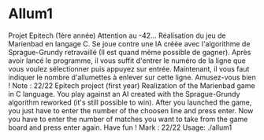 # Allum1
Projet Epitech (1ère année)
Attention au -42...
Réalisation du jeu de Marienbad en langage C. Se joue contre une IA créée avec l'algorithme de Sprague-Grundy retravaillé (Il est quand même possible de gagner). Après avoir lancé le programme, il vous suffit d'entrer le numéro de la ligne que vous voulez sélectionner puis appuyez sur entrée. Maintenant, il vous faut indiquer le nombre d'allumettes à enlever sur cette ligne. Amusez-vous bien !
Note : 22/22
Epitech project (first year)
Realization of the Marienbad game in C language. You play against an AI created with the Sprague-Grundy algorithm reworked (it's still possible to win). After you launched the game, you just have to enter the number of the choosen line and press enter. Now you have to enter the number of matches you want to take from the game board and press enter again. Have fun !
Mark : 22/22
Usage: ./allum1
